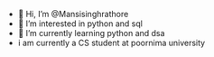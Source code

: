 - 👋 Hi, I’m @Mansisinghrathore
- 👀 I’m interested in python and sql
- 🌱 I’m currently learning python and dsa
- i am currently a CS student at poornima university

<!---
Mansisinghrathore/Mansisinghrathore is a ✨ special ✨ repository because its `README.md` (this file) appears on your GitHub profile.
You can click the Preview link to take a look at your changes.
--->
